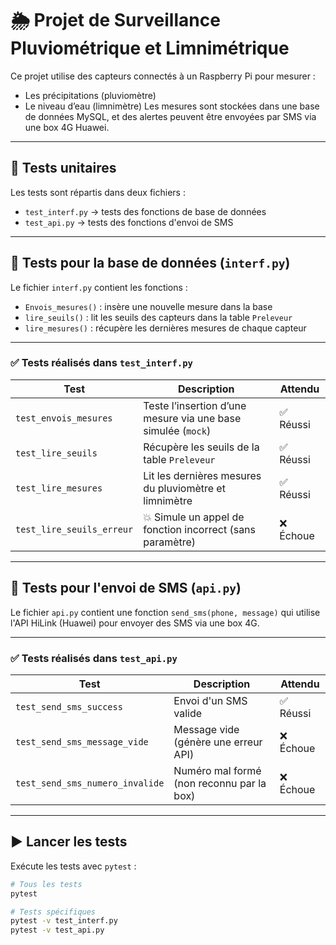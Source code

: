 # 🌦️ Projet de Surveillance Pluviométrique et Limnimétrique

Ce projet utilise des capteurs connectés à un Raspberry Pi pour mesurer :
- Les précipitations (pluviomètre)
- Le niveau d’eau (limnimètre)
Les mesures sont stockées dans une base de données MySQL, et des alertes peuvent être envoyées par SMS via une box 4G Huawei.

---

## 🧪 Tests unitaires

Les tests sont répartis dans deux fichiers :

- `test_interf.py` → tests des fonctions de base de données
- `test_api.py` → tests des fonctions d'envoi de SMS

---

## 💾 Tests pour la base de données (`interf.py`)

Le fichier `interf.py` contient les fonctions :
- `Envois_mesures()` : insère une nouvelle mesure dans la base
- `lire_seuils()` : lit les seuils des capteurs dans la table `Preleveur`
- `lire_mesures()` : récupère les dernières mesures de chaque capteur

---

### ✅ Tests réalisés dans `test_interf.py`

| Test                          | Description                                                             | Attendu     |
|-------------------------------|-------------------------------------------------------------------------|-------------|
| `test_envois_mesures`         | Teste l’insertion d’une mesure via une base simulée (`mock`)           | ✅ Réussi   |
| `test_lire_seuils`            | Récupère les seuils de la table `Preleveur`                             | ✅ Réussi   |
| `test_lire_mesures`           | Lit les dernières mesures du pluviomètre et limnimètre                  | ✅ Réussi   |
| `test_lire_seuils_erreur`     | 💥 Simule un appel de fonction incorrect (sans paramètre)              | ❌ Échoue   |

---

## 📡 Tests pour l'envoi de SMS (`api.py`)

Le fichier `api.py` contient une fonction `send_sms(phone, message)` qui utilise l'API HiLink (Huawei) pour envoyer des SMS via une box 4G.

---

### ✅ Tests réalisés dans `test_api.py`

| Test                              | Description                                                  | Attendu      |
|-----------------------------------|--------------------------------------------------------------|--------------|
| `test_send_sms_success`           | Envoi d'un SMS valide                                        | ✅ Réussi    |
| `test_send_sms_message_vide`      | Message vide (génère une erreur API)                         | ❌ Échoue    |
| `test_send_sms_numero_invalide`   | Numéro mal formé (non reconnu par la box)                    | ❌ Échoue    |

---

## ▶️ Lancer les tests

Exécute les tests avec `pytest` :

```bash
# Tous les tests
pytest

# Tests spécifiques
pytest -v test_interf.py
pytest -v test_api.py
